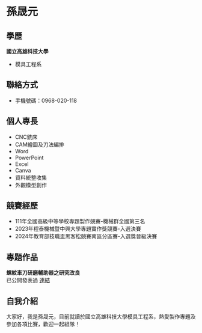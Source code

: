 # 孫晟元

## 學歷
**國立高雄科技大學**
- 模具工程系

## 聯絡方式
- 手機號碼：0968-020-118

## 個人專長
- CNC銑床
- CAM繪圖及刀法編排
- Word
- PowerPoint
- Excel
- Canva
- 資料統整收集
- 外觀模型創作

## 競賽經歷
- 111年全國高級中等學校專題製作競賽-機械群全國第三名
- 2023年程泰機械暨中興大學專題實作獎競賽-入選決賽
- 2024年教育部技職盃黑客松競賽南區分區賽-入選獎晉級決賽

## 專題作品
**螺紋車刀研磨輔助器之研究改良**  
已公開發表過 [連結](https://drive.google.com/drive/folders/1jx4AC3cib4W9qoK3buM5ziZ0fPK_eVfn)

## 自我介紹
大家好，我是孫晟元，目前就讀於國立高雄科技大學模具工程系，熱愛製作專題及參加各項比賽，歡迎一起組隊！
